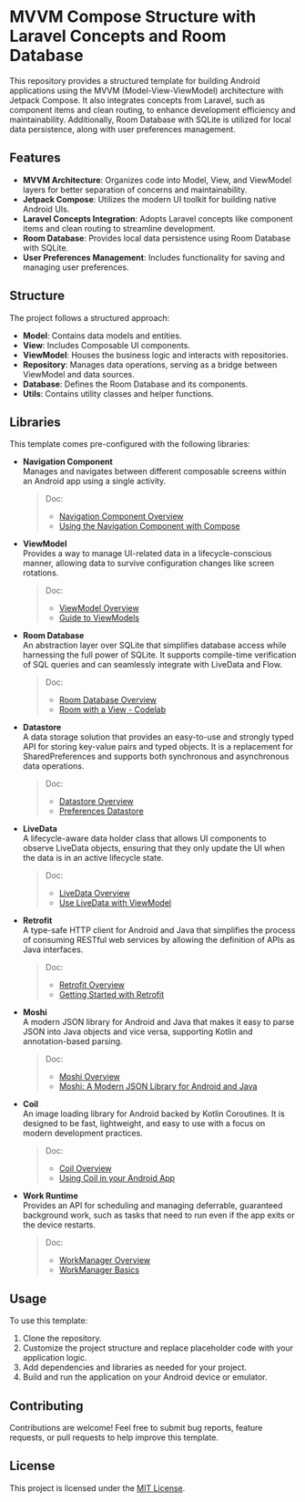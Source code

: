 # MVVM Compose Structure with Laravel Concepts and Room Database

This repository provides a structured template for building Android applications using the MVVM (Model-View-ViewModel) architecture with Jetpack Compose. It also integrates concepts from Laravel, such as component items and clean routing, to enhance development efficiency and maintainability. Additionally, Room Database with SQLite is utilized for local data persistence, along with user preferences management.

## Features

- **MVVM Architecture**: Organizes code into Model, View, and ViewModel layers for better separation of concerns and maintainability.
- **Jetpack Compose**: Utilizes the modern UI toolkit for building native Android UIs.
- **Laravel Concepts Integration**: Adopts Laravel concepts like component items and clean routing to streamline development.
- **Room Database**: Provides local data persistence using Room Database with SQLite.
- **User Preferences Management**: Includes functionality for saving and managing user preferences.

## Structure

The project follows a structured approach:

- **Model**: Contains data models and entities.
- **View**: Includes Composable UI components.
- **ViewModel**: Houses the business logic and interacts with repositories.
- **Repository**: Manages data operations, serving as a bridge between ViewModel and data sources.
- **Database**: Defines the Room Database and its components.
- **Utils**: Contains utility classes and helper functions.

## Libraries

This template comes pre-configured with the following libraries:

- **Navigation Component**  
  Manages and navigates between different composable screens within an Android app using a single activity.
  > Doc:
  > - [Navigation Component Overview](https://developer.android.com/jetpack/androidx/releases/navigation)
  > - [Using the Navigation Component with Compose](https://developer.android.com/jetpack/compose/navigation)

- **ViewModel**  
  Provides a way to manage UI-related data in a lifecycle-conscious manner, allowing data to survive configuration changes like screen rotations.
  > Doc:
  > - [ViewModel Overview](https://developer.android.com/topic/libraries/architecture/viewmodel)
  > - [Guide to ViewModels](https://developer.android.com/codelabs/android-lifecycle#5)

- **Room Database**  
  An abstraction layer over SQLite that simplifies database access while harnessing the full power of SQLite. It supports compile-time verification of SQL queries and can seamlessly integrate with LiveData and Flow.
  > Doc:
  > - [Room Database Overview](https://developer.android.com/training/data-storage/room)
  > - [Room with a View - Codelab](https://developer.android.com/codelabs/android-room-with-a-view)

- **Datastore**  
  A data storage solution that provides an easy-to-use and strongly typed API for storing key-value pairs and typed objects. It is a replacement for SharedPreferences and supports both synchronous and asynchronous data operations.
  > Doc:
  > - [Datastore Overview](https://developer.android.com/topic/libraries/architecture/datastore)
  > - [Preferences Datastore](https://developer.android.com/codelabs/android-proto-datastore#0)

- **LiveData**  
  A lifecycle-aware data holder class that allows UI components to observe LiveData objects, ensuring that they only update the UI when the data is in an active lifecycle state.
  > Doc:
  > - [LiveData Overview](https://developer.android.com/topic/libraries/architecture/livedata)
  > - [Use LiveData with ViewModel](https://developer.android.com/codelabs/android-lifecycles#6)

- **Retrofit**  
  A type-safe HTTP client for Android and Java that simplifies the process of consuming RESTful web services by allowing the definition of APIs as Java interfaces.
  > Doc:
  > - [Retrofit Overview](https://square.github.io/retrofit/)
  > - [Getting Started with Retrofit](https://square.github.io/retrofit/#getting-started)

- **Moshi**  
  A modern JSON library for Android and Java that makes it easy to parse JSON into Java objects and vice versa, supporting Kotlin and annotation-based parsing.
  > Doc:
  > - [Moshi Overview](https://github.com/square/moshi)
  > - [Moshi: A Modern JSON Library for Android and Java](https://medium.com/square-corner-blog/announcing-moshi-a-modern-json-library-for-android-and-java-93c9e8a96d2c)

- **Coil**  
  An image loading library for Android backed by Kotlin Coroutines. It is designed to be fast, lightweight, and easy to use with a focus on modern development practices.
  > Doc:
  > - [Coil Overview](https://coil-kt.github.io/coil/)
  > - [Using Coil in your Android App](https://coil-kt.github.io/coil/getting_started/)

- **Work Runtime**  
  Provides an API for scheduling and managing deferrable, guaranteed background work, such as tasks that need to run even if the app exits or the device restarts.
  > Doc:
  > - [WorkManager Overview](https://developer.android.com/topic/libraries/architecture/workmanager)
  > - [WorkManager Basics](https://developer.android.com/codelabs/android-workmanager#0)

## Usage

To use this template:

1. Clone the repository.
2. Customize the project structure and replace placeholder code with your application logic.
3. Add dependencies and libraries as needed for your project.
4. Build and run the application on your Android device or emulator.

## Contributing

Contributions are welcome! Feel free to submit bug reports, feature requests, or pull requests to help improve this template.

## License

This project is licensed under the [MIT License](LICENSE).
